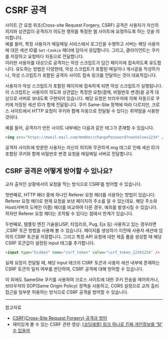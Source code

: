 # CSRF 공격

사이트 간 요청 위조(Cross-site Request Forgery, CSRF) 공격은 사용자가 자신의 의지와 상관없이 공격자가 의도한 행위를 특정한 웹 사이트에 요청하도록 하는 것을 의미합니다.  
예를 들어, 특정 사용자가 매일메일 서비스에서 로그인을 수행하고 서버는 해당 사용자에 대한 세션 ID를 `Set-Cookie` 헤더에 담아서 응답합니다. 그리고, 클라이언트는 쿠키를 저장하고 요청마다 자동으로 전달합니다.  
이러한 사용자를 대상으로 공격자는 악성 스크립트가 담긴 페이지에 접속하도록 유도합니다. 유도하는 방법은 다양한데, 악성 스크립트가 포함된 메일이나 게시글을 작성하거나, 악성 스크립트가 포함된 공격자 사이트 접속 링크를 전달하는 것이 대표적입니다.

사용자가 악성 스크립트가 포함된 페이지에 접속하게 되면 악성 스크립트가 실행됩니다. 이 스크립트는 사용자의 의도와 상관없는 특정한 요청(결제, 비밀번호 변경)을 공격 대상으로 서버로 보내도록 구현되어 있습니다. 해당 요청은 브라우저에 의해 자동으로 쿠키에 저장된 세션 ID가 함께 전달됩니다.
쿠키 Same-Site 정책에 따라 다르지만, 크로스 사이트에서 HTTP 요청이 쿠키와 함께 자동으로 전달될 수 있다는 취약점을 사용한 것이다.

예를 들어, 공격자가 만든 사이트 내부에는 다음과 같은 태그가 존재할 수 있습니다.

```html
<img src="https://maeil-mail.com/member/changePassword?newValue=1234" />
```

공격자 사이트에 방문한 사용자는 자신의 의지와 무관하게 img 태그로 인해 세션 ID가 포함된 쿠키와 함께 비밀번호 변경 요청을 매일메일 서버로 전달합니다.

## CSRF 공격은 어떻게 방어할 수 있나요?

교차 출처인 상황에서의 요청을 막는 방식으로 CSRF를 방어할 수 있습니다.

첫번째로, HTTP 헤더 중에 하나인 Referer 요청 헤더를 사용하는 방법이 있습니다. Referer 요청 헤더로 현재 요청을 보낸 페이지의 주소를 알 수 있는데요. 해당 주소와 Host(서버의 도메인 이름) 헤더를 비교하여 다른 경우, 예외를 발생시킬 수 있습니다. 하자만 Referer 요청 헤더는 조작될 수 있다는 점에서 한계가 있습니다.

두번째로, 템플릿 엔진 기술을(JSP, 타임리프, Pug, Ejs 등) 사용하고 있는 경우라면 ,CSRF 토큰 방법을 사용해 볼 수 있습니다. 페이지를 생성하기 이전에 사용자 세션에 임의의 CSRF 토큰을 저장합니다. 그리고 특정 API 요청에 대한 제출 폼을 생성할 때 해당 CSRF 토큰값이 설정된 input 태그를 추가합니다.

```html
<input type="hidden" name="csrf_token" value="csrf_token_12341234" />
```

실제 요청이 전달될 때, 해당 input 태크의 CSRF 토큰과 사용자 세션 내부에 존재하는 CSRF 토큰의 일치 여부를 판단하여, CSRF 공격에 대해 방어할 수 있습니다.

이 외에도 SameSite 쿠키를 사용하여 크로스 사이트에 대한 쿠키 전송을 제어하거나, 브라우저의 SOP(Same Origin Policy) 정책을 사용하고, CORS 설정으로 교차 출러 접근을 일부분 허용하는 방식으로 CSRF 공격을 방어할 수 있습니다.

---

참고자료

- [CSRF(Cross-Site Request Forgery) 공격과 방어](https://junhyunny.github.io/information/security/spring-boot/spring-security/cross-site-reqeust-forgery/)
- 재미있게 볼 수 있는 CSRF 관련 영상: [[코딩애플] 링크 하나로 진짜 개인정보를 '털' 수 있을까](https://youtu.be/FG1h4ik53eg?si=v4BDQNvwENJ0kM8y)
